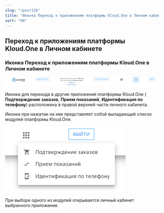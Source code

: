 ```yaml
---
slug: "/post126"
title: "Иконка Переход к приложениям платформы Kloud.One в Личном кабинете"
sort: "09"
---
```

## Переход к приложениям платформы Kloud.One в Личном кабинете

### Иконка Переход к приложениям платформы Kloud.One в Личном кабинете

![Картинка](./images_od/platform_apps_1.png "Иконка Переход к приложениям платформы Kloud.One в Личном кабинете")

Иконка для перехода в другие приложения платформы Kloud.One ( **Подтверждение заказов**, **Прием показаний**, **Идентификация по телефону**) расположена в правой верхней части личного кабинета.

Иконка при нажатии на нее представляет собой выпадающий список модулей платформы Kloud.One.

![Картинка](./images_od/platform_apps_2.png "Иконка Переход к приложениям платформы Kloud.One в Личном кабинете")

При выборе одного из модулей открывается личный кабинет выбранного приложения.